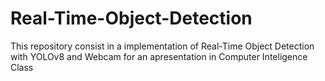 # Real-Time-Object-Detection
This repository consist in a implementation of Real-Time Object Detection with YOLOv8 and Webcam for an apresentation in Computer Inteligence Class 
